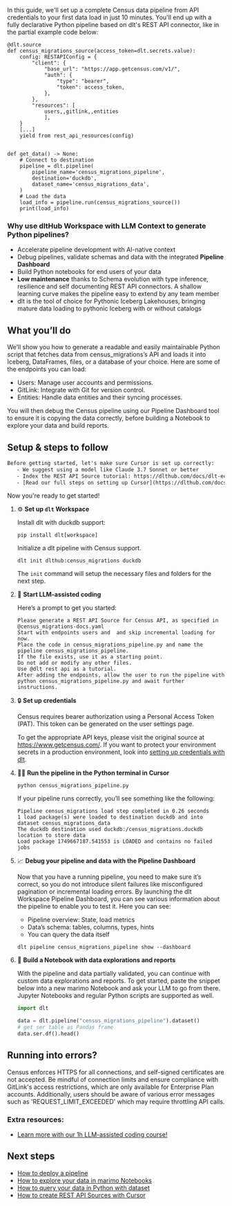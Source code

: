 In this guide, we'll set up a complete Census data pipeline from API credentials to your first data load in just 10 minutes. You'll end up with a fully declarative Python pipeline based on dlt's REST API connector, like in the partial example code below:

```python-outcome
@dlt.source
def census_migrations_source(access_token=dlt.secrets.value):
    config: RESTAPIConfig = {
        "client": {
            "base_url": "https://app.getcensus.com/v1/",
            "auth": {
                "type": "bearer",
                "token": access_token,
            },
        },
        "resources": [
            users,,gitlink,,entities
            ],
    }
    [...]
    yield from rest_api_resources(config)


def get_data() -> None:
    # Connect to destination
    pipeline = dlt.pipeline(
        pipeline_name='census_migrations_pipeline',
        destination='duckdb',
        dataset_name='census_migrations_data', 
    )
    # Load the data
    load_info = pipeline.run(census_migrations_source())
    print(load_info) 
```

### Why use dltHub Workspace with LLM Context to generate Python pipelines?

- Accelerate pipeline development with AI-native context
- Debug pipelines, validate schemas and data with the integrated **Pipeline Dashboard**
- Build Python notebooks for end users of your data
- **Low maintenance** thanks to Schema evolution with type inference, resilience and self documenting REST API connectors. A shallow learning curve makes the pipeline easy to extend by any team member
- dlt is the tool of choice for Pythonic Iceberg Lakehouses, bringing mature data loading to pythonic Iceberg with or without catalogs

## What you’ll do

We’ll show you how to generate a readable and easily maintainable Python script that fetches data from census_migrations’s API and loads it into Iceberg, DataFrames, files, or a database of your choice. Here are some of the endpoints you can load:

- Users: Manage user accounts and permissions.
- GitLink: Integrate with Git for version control.
- Entities: Handle data entities and their syncing processes.

You will then debug the Census pipeline using our Pipeline Dashboard tool to ensure it is copying the data correctly, before building a Notebook to explore your data and build reports.

## Setup & steps to follow

```default
Before getting started, let's make sure Cursor is set up correctly:
   - We suggest using a model like Claude 3.7 Sonnet or better
   - Index the REST API Source tutorial: https://dlthub.com/docs/dlt-ecosystem/verified-sources/rest_api/ and add it to context as **@dlt rest api**
   - [Read our full steps on setting up Cursor](https://dlthub.com/docs/dlt-ecosystem/llm-tooling/cursor-restapi#23-configuring-cursor-with-documentation)
```

Now you're ready to get started!

1. ⚙️ **Set up `dlt` Workspace**
    
    Install dlt with duckdb support:
    ```shell
    pip install dlt[workspace]
    ```

    Initialize a dlt pipeline with Census support.
    ```shell
    dlt init dlthub:census_migrations duckdb
    ```

    The `init` command will setup the necessary files and folders for the next step.
    
2. 🤠 **Start LLM-assisted coding**
    
    Here’s a prompt to get you started:
    
    ```prompt
    Please generate a REST API Source for Census API, as specified in @census_migrations-docs.yaml 
    Start with endpoints users and  and skip incremental loading for now. 
    Place the code in census_migrations_pipeline.py and name the pipeline census_migrations_pipeline. 
    If the file exists, use it as a starting point. 
    Do not add or modify any other files. 
    Use @dlt rest api as a tutorial. 
    After adding the endpoints, allow the user to run the pipeline with python census_migrations_pipeline.py and await further instructions.
    ```

    
3. 🔒 **Set up credentials** 
    
    Census requires bearer authorization using a Personal Access Token (PAT). This token can be generated on the user settings page.
    
    To get the appropriate API keys, please visit the original source at https://www.getcensus.com/.
    If you want to protect your environment secrets in a production environment, look into [setting up credentials with dlt](https://dlthub.com/docs/walkthroughs/add_credentials).
    
4. 🏃‍♀️ **Run the pipeline in the Python terminal in Cursor**
    
    ```shell
    python census_migrations_pipeline.py
    ```
    
    If your pipeline runs correctly, you’ll see something like the following:
    
    ```shell
    Pipeline census_migrations load step completed in 0.26 seconds
    1 load package(s) were loaded to destination duckdb and into dataset census_migrations_data
    The duckdb destination used duckdb:/census_migrations.duckdb location to store data
    Load package 1749667187.541553 is LOADED and contains no failed jobs
    ```
    
5. 📈 **Debug your pipeline and data with the Pipeline Dashboard**

    Now that you have a running pipeline, you need to make sure it’s correct, so you do not introduce silent failures like misconfigured pagination or incremental loading errors. By launching the dlt Workspace Pipeline Dashboard, you can see various information about the pipeline to enable you to test it. Here you can see:
    - Pipeline overview: State, load metrics
    - Data’s schema: tables, columns, types, hints
    - You can query the data itself
    
    ```shell
    dlt pipeline census_migrations_pipeline show --dashboard
    ```
    
6. 🐍 **Build a Notebook with data explorations and reports**

    With the pipeline and data partially validated, you can continue with custom data explorations and reports. To get started, paste the snippet below into a new marimo Notebook and ask your LLM to go from there. Jupyter Notebooks and regular Python scripts are supported as well.

    
    ```python
    import dlt

   data = dlt.pipeline("census_migrations_pipeline").dataset()
   # get ser table as Pandas frame
   data.ser.df().head()
    ```

## Running into errors?

Census enforces HTTPS for all connections, and self-signed certificates are not accepted. Be mindful of connection limits and ensure compliance with GitLink's access restrictions, which are only available for Enterprise Plan accounts. Additionally, users should be aware of various error messages such as 'REQUEST_LIMIT_EXCEEDED' which may require throttling API calls.

### Extra resources:

- [Learn more with our 1h LLM-assisted coding course!](https://www.youtube.com/watch?v=GGid70rnJuM)

## Next steps

- [How to deploy a pipeline](https://dlthub.com/docs/walkthroughs/deploy-a-pipeline)
- [How to explore your data in marimo Notebooks](https://dlthub.com/docs/general-usage/dataset-access/marimo)
- [How to query your data in Python with dataset](https://dlthub.com/docs/general-usage/dataset-access/dataset)
- [How to create REST API Sources with Cursor](https://dlthub.com/docs/dlt-ecosystem/llm-tooling/cursor-restapi)